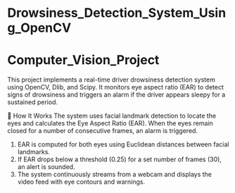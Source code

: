 # Drowsiness_Detection_System_Using_OpenCV
# Computer_Vision_Project

This project implements a real-time driver drowsiness detection system using OpenCV, Dlib, and Scipy. It monitors eye aspect ratio (EAR) to detect signs of drowsiness and triggers an alarm if the driver appears sleepy for a sustained period.

🧠 How It Works
The system uses facial landmark detection to locate the eyes and calculates the Eye Aspect Ratio (EAR). When the eyes remain closed for a number of consecutive frames, an alarm is triggered.

1. EAR is computed for both eyes using Euclidean distances between facial landmarks.
2. If EAR drops below a threshold (0.25) for a set number of frames (30), an alert is sounded.
3. The system continuously streams from a webcam and displays the video feed with eye contours and warnings.


